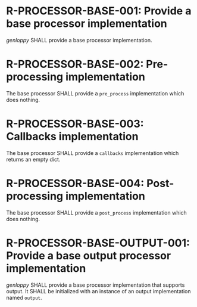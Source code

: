 # R-PROCESSOR-BASE-001: Provide a base processor implementation #
*genloppy* SHALL provide a base processor implementation.

# R-PROCESSOR-BASE-002: Pre-processing implementation #
The base processor SHALL provide a `pre_process` implementation which does nothing.

# R-PROCESSOR-BASE-003: Callbacks implementation #
The base processor SHALL provide a `callbacks` implementation which returns an empty dict.

# R-PROCESSOR-BASE-004: Post-processing implementation #
The base processor SHALL provide a `post_process` implementation which does nothing.

# R-PROCESSOR-BASE-OUTPUT-001: Provide a base output processor implementation #
*genloppy* SHALL provide a base processor implementation that supports output. It SHALL be initialized with an instance of an output implementation named `output`.
